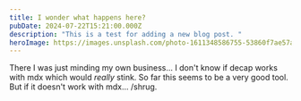 ```yaml
---
title: I wonder what happens here?
pubDate: 2024-07-22T15:21:00.000Z
description: "This is a test for adding a new blog post. "
heroImage: https://images.unsplash.com/photo-1611348586755-53860f7ae57a?w=800&auto=format&fit=crop&q=60&ixlib=rb-4.0.3&ixid=M3wxMjA3fDB8MHxzZWFyY2h8NHx8cGxhY2Vob2xkZXJ8ZW58MHx8MHx8fDA%3D
---
```

There I was just minding my own business... I don't know if decap works with mdx which would *really* stink. So far this seems to be a very good tool. But if it doesn't work with mdx... /shrug.

